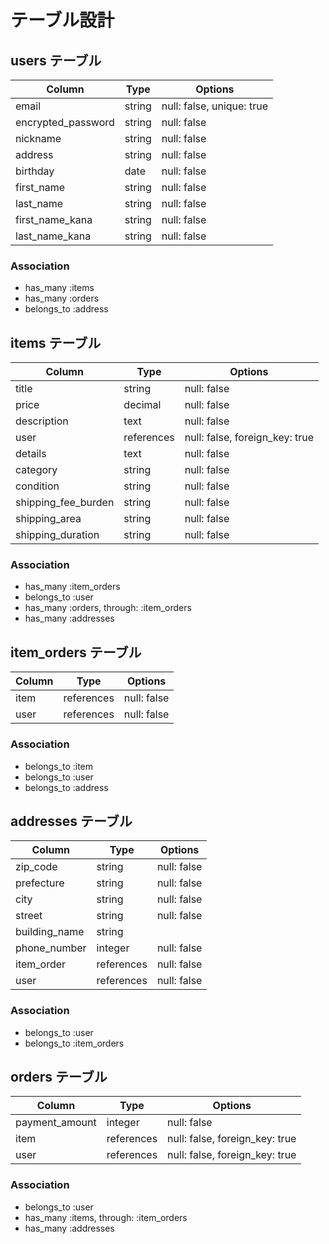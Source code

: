 # テーブル設計

## users テーブル

| Column             | Type   | Options                   |
| ------------------ | ------ | ------------------------- |
| email              | string | null: false, unique: true |
| encrypted_password | string | null: false               |
| nickname           | string | null: false               |
| address            | string | null: false               |
| birthday           | date   | null: false               |
| first_name         | string | null: false               |
| last_name          | string | null: false               |
| first_name_kana    | string | null: false               |
| last_name_kana     | string | null: false               |

### Association

- has_many :items
- has_many :orders
- belongs_to :address


## items テーブル

| Column              | Type       | Options                        |
| ------------------- | ---------- | ------------------------------ |
| title               | string     | null: false                    |
| price               | decimal    | null: false                    |
| description         | text       | null: false                    |
| user                | references | null: false, foreign_key: true |
| details             | text       | null: false                    |
| category            | string     | null: false                    |
| condition           | string     | null: false                    |
| shipping_fee_burden | string     | null: false                    |
| shipping_area       | string     | null: false                    |
| shipping_duration   | string     | null: false                    |


### Association
- has_many :item_orders
- belongs_to :user
- has_many :orders, through: :item_orders
- has_many :addresses


## item_orders テーブル

| Column | Type       | Options                        |
| ------ | ---------- | ------------------------------ |
| item   | references | null: false                    |
| user   | references | null: false                    |

### Association

- belongs_to :item
- belongs_to :user
- belongs_to :address


## addresses テーブル

| Column         | Type       | Options                        |
| -------------- | ---------- | ------------------------------ |
| zip_code       | string     | null: false                    |
| prefecture     | string     | null: false                    |
| city           | string     | null: false                    |
| street         | string     | null: false                    |
| building_name  | string     |                                |  
| phone_number   | integer    | null: false                    |  
| item_order     | references | null: false                    |
| user           | references | null: false                    |

### Association
- belongs_to :user
- belongs_to :item_orders


## orders テーブル

| Column         | Type       | Options                        |
| -------------- | ---------- | ------------------------------ |
| payment_amount | integer    | null: false                    |
| item           | references | null: false, foreign_key: true |
| user           | references | null: false, foreign_key: true |

### Association

- belongs_to :user
- has_many :items, through: :item_orders
- has_many :addresses
